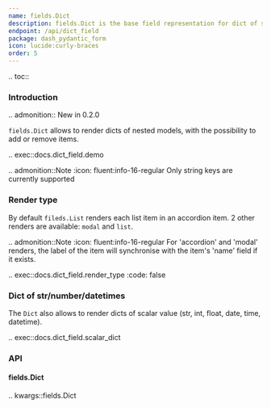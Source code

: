 ```yaml
---
name: fields.Dict
description: fields.Dict is the base field representation for dict of scalar and nested pydantic models.
endpoint: /api/dict_field
package: dash_pydantic_form
icon: lucide:curly-braces
order: 5
---
```


.. toc::

### Introduction

.. admonition::
    New in 0.2.0

`fields.Dict` allows to render dicts of nested models, with the possibility to add or remove items.

.. exec::docs.dict_field.demo

.. admonition::Note
    :icon: fluent:info-16-regular
    Only string keys are currently supported

### Render type

By default `fileds.List` renders each list item in an accordion item. 2 other renders are available: `modal` and `list`.

.. admonition::Note
    :icon: fluent:info-16-regular
    For 'accordion' and 'modal' renders, the label of the item will synchronise with the item's
    'name' field if it exists.

.. exec::docs.dict_field.render_type
    :code: false

### Dict of str/number/datetimes

The `Dict` also allows to render dicts of scalar value (str, int, float, date, time, datetime).

.. exec::docs.dict_field.scalar_dict

### API

#### fields.Dict

.. kwargs::fields.Dict
